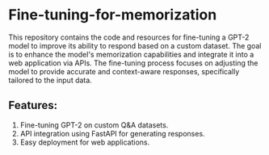 # Fine-tuning-for-memorization
This repository contains the code and resources for fine-tuning a GPT-2 model to improve its ability to respond based on a custom dataset. The goal is to enhance the model's memorization capabilities and integrate it into a web application via APIs. The fine-tuning process focuses on adjusting the model to provide accurate and context-aware responses, specifically tailored to the input data.

## Features:
1. Fine-tuning GPT-2 on custom Q&A datasets.  
2. API integration using FastAPI for generating responses.  
3. Easy deployment for web applications.  
